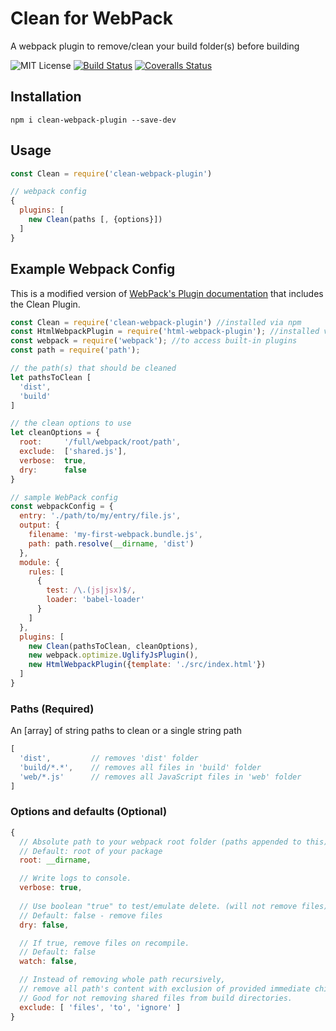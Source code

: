 # Clean for WebPack
A webpack plugin to remove/clean your build folder(s) before building

![MIT License](https://camo.githubusercontent.com/d59450139b6d354f15a2252a47b457bb2cc43828/68747470733a2f2f696d672e736869656c64732e696f2f6e706d2f6c2f7365727665726c6573732e737667)
[![Build Status][travis-image]][travis-url]
[![Coveralls Status][coveralls-image]][coveralls-url]

## Installation
```
npm i clean-webpack-plugin --save-dev
```

## Usage
```js
const Clean = require('clean-webpack-plugin')

// webpack config
{
  plugins: [
    new Clean(paths [, {options}])
  ]
}
```

## Example Webpack Config
This is a modified version of [WebPack's Plugin documentation](https://webpack.js.org/concepts/plugins/) that includes the Clean Plugin.

```js
const Clean = require('clean-webpack-plugin') //installed via npm
const HtmlWebpackPlugin = require('html-webpack-plugin'); //installed via npm
const webpack = require('webpack'); //to access built-in plugins
const path = require('path');

// the path(s) that should be cleaned
let pathsToClean [
  'dist',
  'build'
]

// the clean options to use
let cleanOptions = {
  root:     '/full/webpack/root/path',
  exclude:  ['shared.js'],
  verbose:  true,
  dry:      false
}

// sample WebPack config
const webpackConfig = {
  entry: './path/to/my/entry/file.js',
  output: {
    filename: 'my-first-webpack.bundle.js',
    path: path.resolve(__dirname, 'dist')
  },
  module: {
    rules: [
      {
        test: /\.(js|jsx)$/,
        loader: 'babel-loader'
      }
    ]
  },
  plugins: [
    new Clean(pathsToClean, cleanOptions),
    new webpack.optimize.UglifyJsPlugin(),
    new HtmlWebpackPlugin({template: './src/index.html'})
  ]
}

```


### Paths (Required)
An [array] of string paths to clean or a single string path
```js
[
  'dist',         // removes 'dist' folder
  'build/*.*',    // removes all files in 'build' folder
  'web/*.js'      // removes all JavaScript files in 'web' folder
]
```


### Options and defaults (Optional)
```js
{
  // Absolute path to your webpack root folder (paths appended to this)
  // Default: root of your package
  root: __dirname,

  // Write logs to console.
  verbose: true,
  
  // Use boolean "true" to test/emulate delete. (will not remove files).
  // Default: false - remove files
  dry: false,           

  // If true, remove files on recompile. 
  // Default: false
  watch: false,

  // Instead of removing whole path recursively,
  // remove all path's content with exclusion of provided immediate children.
  // Good for not removing shared files from build directories.
  exclude: [ 'files', 'to', 'ignore' ] 
}
```

[travis-url]: https://travis-ci.org/johnagan/clean-webpack-plugin
[travis-image]: https://travis-ci.org/johnagan/clean-webpack-plugin.svg

[coveralls-url]: https://coveralls.io/github/johnagan/clean-webpack-plugin
[coveralls-image]: https://coveralls.io/repos/johnagan/clean-webpack-plugin/badge.svg
